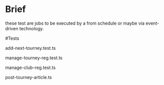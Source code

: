 # Brief 

these test are jobs to be executed by a from schedule or maybe via event-driven technology. 


#Tests

add-next-tourney.test.ts

manage-tourney-reg.test.ts

manage-club-reg.test.ts 

post-tourney-article.ts


